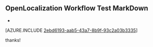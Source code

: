 ## OpenLocalization Workflow Test MarkDown
* 

[AZURE.INCLUDE [2ebd6193-aab5-43a7-8b9f-93c2a03b3335](calleeMd1.md)]

 
thanks!